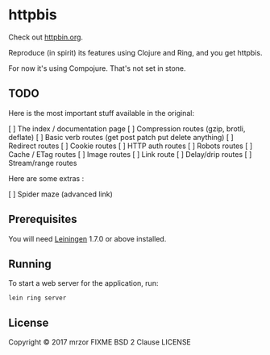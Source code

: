 # httpbis

Check out [httpbin.org](httpbin.org).


Reproduce (in spirit) its features using Clojure and Ring, and you get httpbis.


For now it's using Compojure. That's not set in stone.

## TODO

Here is the most important stuff available in the original:

[ ] The index / documentation page
[ ] Compression routes (gzip, brotli, deflate)
[ ] Basic verb routes (get post patch put delete anything)
[ ] Redirect routes
[ ] Cookie routes
[ ] HTTP auth routes
[ ] Robots routes
[ ] Cache / ETag routes
[ ] Image routes
[ ] Link route
[ ] Delay/drip routes
[ ] Stream/range routes

Here are some extras :

[ ] Spider maze (advanced link)

## Prerequisites

You will need [Leiningen][1] 1.7.0 or above installed.

[1]: https://github.com/technomancy/leiningen

## Running

To start a web server for the application, run:

    lein ring server

## License

Copyright © 2017 mrzor
FIXME BSD 2 Clause LICENSE
